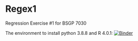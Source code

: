 # Regex1

Regression Exercise #1 for BSGP 7030

The environment to install python 3.8.8 and R 4.0.1:
[![Binder](https://mybinder.org/badge_logo.svg)](https://mybinder.org/v2/gh/hsinlun0415/regex1.git/HEAD)
